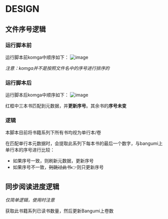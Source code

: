 # DESIGN

## 文件序号逻辑

### 运行脚本前

运行脚本前komga中顺序如下：
![image](https://user-images.githubusercontent.com/45256288/217723983-4f1ed932-a587-4740-b1ce-e6cedaa21fa7.png)

_注意：komga并不是按照文件名中的序号进行排序的_

### 运行脚本后

运行脚本后komga中顺序如下：
![image](https://user-images.githubusercontent.com/45256288/217725540-ca447b5c-f8e8-423f-8b32-ca608002b64d.png)

红框中三本书匹配到元数据，并**更新序号**。其余书的**序号未变**

### 逻辑

本脚本目前将书籍系列下所有书均视为单行本/卷

在匹配单行本元数据时，会提取此系列下每本书的最后一个数字，与bangumi上单行本的序号进行比较：
- 如果序号一致，则刷新元数据，更新序号
- 如果序号不一致，~~则跳过此书~~👉则只更新序号



## 同步阅读进度逻辑

_仅简单逻辑，使用时注意_

获取此书籍系列已读书数量，然后更新Bangumi上卷数

